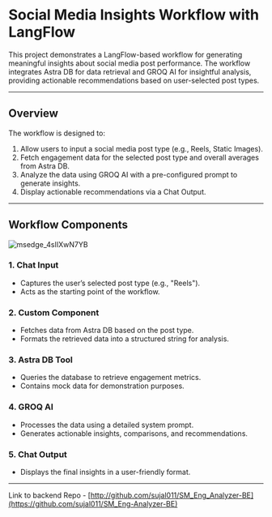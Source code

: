 # Social Media Insights Workflow with LangFlow

This project demonstrates a LangFlow-based workflow for generating meaningful insights about social media post performance. The workflow integrates Astra DB for data retrieval and GROQ AI for insightful analysis, providing actionable recommendations based on user-selected post types.

---

## Overview

The workflow is designed to:
1. Allow users to input a social media post type (e.g., Reels, Static Images).
2. Fetch engagement data for the selected post type and overall averages from Astra DB.
3. Analyze the data using GROQ AI with a pre-configured prompt to generate insights.
4. Display actionable recommendations via a Chat Output.

---

## Workflow Components

![msedge_4sIIXwN7YB](https://github.com/user-attachments/assets/26ed4f7f-a439-4bbc-9846-3014918dee5f)

### 1. **Chat Input**
   - Captures the user’s selected post type (e.g., "Reels").
   - Acts as the starting point of the workflow.

### 2. **Custom Component**
   - Fetches data from Astra DB based on the post type.
   - Formats the retrieved data into a structured string for analysis.

### 3. **Astra DB Tool**
   - Queries the database to retrieve engagement metrics.
   - Contains mock data for demonstration purposes.

### 4. **GROQ AI**
   - Processes the data using a detailed system prompt.
   - Generates actionable insights, comparisons, and recommendations.

### 5. **Chat Output**
   - Displays the final insights in a user-friendly format.

---


Link to backend Repo - [http://github.com/sujal011/SM_Eng_Analyzer-BE](https://github.com/sujal011/SM_Eng-Analyzer-BE)

